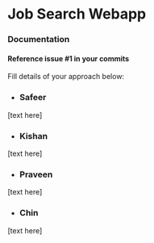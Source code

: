# Job Search Webapp

### Documentation 
#### Reference issue #1 in your commits
Fill details of your approach below:

- ### Safeer
[text here]
- ### Kishan
[text here]
- ### Praveen
[text here]
- ### Chin
[text here]
